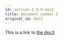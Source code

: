 ```yaml
---
id: version-1.0.0-doc2
title: document number 2
original_id: doc2
---
```


This is a link to [the doc3](dir1-subdir1/doc3.md)  
